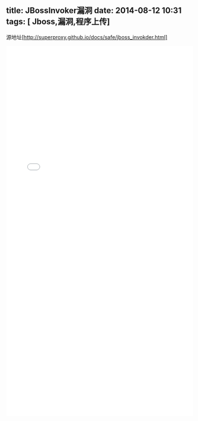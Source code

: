 title: JBossInvoker漏洞
date: 2014-08-12 10:31
tags: [ Jboss,漏洞,程序上传]
---
源地址[http://superproxy.github.io/docs/safe/jboss_invokder.html]
<iframe src="/docs/safe/jboss_invoker.html" frameBorder="0" width="100%" scrolling="yes" height="1000px"></iframe>
